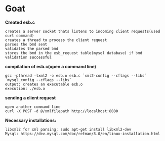 # Goat

**Created esb.c**

	creates a server socket thats listens to incoming client requests(used curl command)
	creates a thread to process the client request
	parses the bmd sent
	validates the parsed bmd
	stores the bmd in the esb_request table(mysql database) if bmd validation successful

**compilation of esb.c(open a command line)**

	gcc -pthread -lxml2 -o esb.o esb.c `xml2-config --cflags --libs` `mysql_config --cflags --libs`
	output: creates an executable exb.o
	execution: ./esb.o

**sending a client request**

	open another command line
	curl -X POST -d @/xmlfilepath http://localhost:8080

**Necessary installations:**

	libxml2 for xml parsing: sudo apt-get install libxml2-dev
	Mysql: https://dev.mysql.com/doc/refman/8.0/en/linux-installation.html
